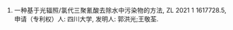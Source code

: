 <ol>

<li><p style="text-align:justify; text-justify:inter-ideograph;">一种基于光辐照/氯代三聚氰酸去除水中污染物的方法, ZL 2021 1 1617728.5, 申请（专利权）人: 四川大学, 发明人: 郭洪光;<font face="arial black">王敬荃</font>.</p></li> 



</ol>
